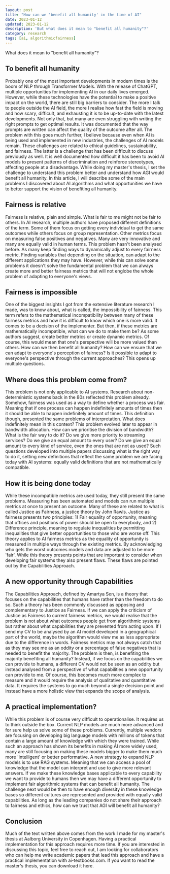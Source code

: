 ```yaml
---
layout: post
title: "How can we 'benefit all humanity' in the time of AI"
date: 2023-01-12
updated: 2023-01-12
description: 'But what does it mean to "benefit all humanity"?'
category: research
tags: [ai, algorithmicfairness]
---
```

What does it mean to "benefit all humanity"?

## To benefit all humanity
Probably one of the most important developments in modern times is the boom of NLP through Transformer Models. With the release of ChatGPT, multiple opportunities for implementing AI in our daily lives emerged. However, while these technologies have the potential to make a positive impact on the world, there are still big barriers to consider.
The more I talk to people outside the AI field, the more I realise how fast the field is moving and how scary, difficult, and exhausting it is to be up-to-date with the latest developments. Not only that, but many are even struggling with writing the right prompts to get optimal results. It was documented that the way prompts are written can affect the quality of the outcome after all.
The problem with this goes much further, I believe because even when AI is being used and implemented in new industries, the challenges of AI models remain. These challenges are related to ethical guidelines, sustainability, and fairness. The latter is a challenge that has been difficult to discuss previously as well. It is well documented how difficult it has been to avoid AI models to present patterns of discrimination and reinforce stereotypes, affecting people at a disadvantage.
While doing my master's thesis, I set the challenge to understand this problem better and understand how AGI would benefit all humanity. In this article, I will describe some of the main problems I discovered about AI algorithms and what opportunities we have to better support the vision of benefiting all humanity.
## Fairness is relative
Fairness is relative, plain and simple. What is fair to me might not be fair to others. In AI research, multiple authors have proposed different definitions of the term. Some of them focus on getting every individual to get the same outcomes while others focus on group representation. Other metrics focus on measuring false positives and negatives. Many are very innovative and many are equally valid in human terms.
This problem hasn't been analysed before. As many keep finding ways to dynamically adjust to every fairness metric. Finding variables that depending on the situation, can adapt to the different applications they may have. However, while this can solve some problems it doesn't solve the fundamental problem that we can always create more and better fairness metrics that will not englobe the whole problem of adapting to everyone's views.
## Fairness is impossible
One of the biggest insights I got from the extensive literature research I made, was to know about, what is called, the impossibility of fairness. This term refers to the mathematical incompatibility between many of these fairness metrics and how it is difficult to know which one is more valid. It comes to be a decision of the implementer. 
But then, if these metrics are mathematically incompatible, what can we do to make them be? As some authors suggest, create better metrics or create dynamic metrics. Of course, this would mean that one's perspective will be more valued than others. How can we then benefit all humanity? How can we ensure that we can adapt to everyone's perception of fairness? Is it possible to adapt to everyone's perspective through the current approaches? This opens up multiple questions.
## Where does this problem come from?
This problem is not only applicable to AI systems. Research about non-deterministic systems back in the 80s reflected this problem already. Somehow, fairness was used as a way to define whether a process was fair. Meaning that if one process can happen indefinitely amounts of times then it should be able to happen indefinitely amount of times. This definition though, presented the same problems of interpretation. What does indefinitely mean in this context?
This problem evolved later to appear in bandwidth allocation. How can we prioritise the division of bandwidth? What is the fair way to do it? Do we give more priority to streaming services? Do we give an equal amount to every user? Do we give an equal amount to every kind of service, even the ones that are not as used? Such questions developed into multiple papers discussing what is the right way to do it, setting new definitions that reflect the same problem we are facing today with AI systems: equally valid definitions that are not mathematically compatible.
## How it is being done today
While these incompatible metrics are used today, they still present the same problems. Measuring has been automated and models can run multiple metrics at once to present an outcome. Many of these are related to what is called Justice as Fairness, a justice theory by John Rawls.
Justice as fairness presents two principles: 1) Fair equality of opportunity, meaning that offices and positions of power should be open to everybody, and 2) Difference principle, meaning to regulate inequalities by permitting inequalities that give better opportunities to those who are worse off.
This theory applies to AI fairness metrics as the equality of opportunity is measured in multiple ways through the existing metrics. By acknowledging who gets the worst outcomes models and data are adjusted to be more 'fair'. While this theory presents points that are important to consider when developing fair systems they also present flaws. These flaws are pointed out by the Capabilities Approach.
## A new opportunity through Capabilities
The Capabilities Approach, defined by Amartya Sen, is a theory that focuses on the capabilities that humans have rather than the freedom to do so. Such a theory has been commonly discussed as opposing and complementary to Justice as Fairness.
If we can apply the criticism of Justice as Fairness to current fairness metrics, we would realise that the problem is not about what outcomes people get from algorithmic systems but rather about what capabilities they are prevented from acting upon. If I send my CV to be analysed by an AI model developed in a geographical part of the world, maybe the algorithm would view me as less appropriate due to the difference in words. Fairness metrics may not always catch that as they may see me as an oddity or a percentage of false negatives that is needed to benefit the majority. The problem is then, is benefiting the majority benefiting all humanity?
Instead, if we focus on the capabilities we can provide to humans, a different CV would not be seen as an oddity but instead analysed from a perspective of what capabilities a new opportunity can provide to me. Of course, this becomes much more complex to measure and it would require the analysis of qualitative and quantitative data. It requires the systems to go much beyond a single decision point and instead have a more holistic view that expands the scope of analysis.
## A practical implementation?
While this problem is of course very difficult to operationalise. It requires us to think outside the box. Current NLP models are much more advanced and for sure help us solve some of these problems.
Currently, multiple vendors are focusing on developing big language models with millions of tokens that contain a large amount of knowledge with which they were trained. While such an approach has shown its benefits in making AI more widely used, many are still focusing on making these models bigger to make them much more 'intelligent' or better performative.
A new strategy to expand NLP models is to use RAG systems. Meaning that we can access a pool of knowledge that the model can interpret and use to give more relevant answers. If we make these knowledge bases applicable to every capability we want to provide to humans then we may have a different opportunity to implement fair algorithmic systems that can benefit all humanity. The challenge next would be then to have enough diversity in these knowledge bases so different cultures are represented and provided with equally valid capabilities.
As long as the leading companies do not share their approach to fairness and ethics, how can we trust that AGI will benefit all humanity?
## Conclusion
Much of the text written above comes from the work I made for my master's thesis at Aalborg University in Copenhagen. Having a practical implementation for this approach requires more time. If you are interested in discussing this topic, feel free to reach out, I am looking for collaborators who can help me write academic papers that lead this approach and have a practical implementation with ai-textbooks.com.
If you want to read the master's thesis, you can download it here.
